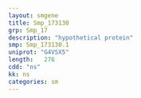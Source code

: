 ```yaml
---
layout: smgene
title: Smp_173130
grp: Smp_17
description: "hypothetical protein"
smp: Smp_173130.1
uniprot: "G4VSX5"
length:   276
cdd: "ns"
kk: ns
categories: sm
---
```

